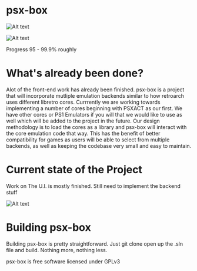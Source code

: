# psx-box
![Alt text](  https://travis-ci.org/travis-ci/travis-web.svg?branch=master )


![Alt text](  http://i.imgur.com/mkp3JJb.jpg "psx-box")

Progress 95 - 99.9% roughly
 

# What's already been done?

Alot of the front-end work has already been finished. psx-box is a project that will
incorporate mutliple emulation backends similar to how retroarch uses different
libretro cores. Currrently we are working towards implementing a number of cores
beginning with PSXACT as our first. We have other cores or PS1 Emulators if you will
that we would like to use as well which will be added to the project in the future.
Our design methodology is to load the cores as a library and psx-box will interact 
with the core emulation code that way. This has the benefit of better compatibility 
for games as users will be able to select from multiple backends, as well as keeping
the codebase very small and easy to maintain.


# Current state of the Project

Work on The U.I. is mostly finished. Still need to implement the backend stuff

![Alt text](  http://i.imgur.com/2ONDlMw.png "psx-box")



# Building psx-box

Building psx-box is pretty straightforward. Just git clone open up the .sln file
and build. Nothing more, nothing less.


psx-box is free software licensed under GPLv3





